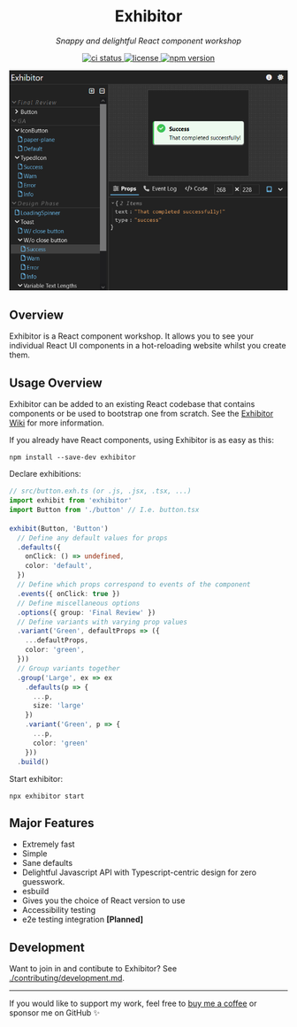 <h1 align="center">Exhibitor</h1>
<p align="center">
  <em>Snappy and delightful React component workshop</em>
</p>

<p align="center">
  <a href="https://github.com/samhuk/exhibitor/actions/workflows/build.yaml/badge.svg" target="_blank">
    <img src="https://github.com/samhuk/exhibitor/actions/workflows/build.yaml/badge.svg" alt="ci status" />
  </a>
  <a href="https://img.shields.io/badge/License-MIT-green.svg" target="_blank">
    <img src="https://img.shields.io/badge/License-MIT-green.svg" alt="license" />
  </a>
  <a href="https://badge.fury.io/js/exhibitor.svg" target="_blank">
    <img src="https://badge.fury.io/js/exhibitor.svg" alt="npm version" />
  </a>
</p>

<div align="center">
  <img src="./img/img1.png" />
</div>

## Overview

Exhibitor is a React component workshop. It allows you to see your individual React UI components in a hot-reloading website whilst you create them.

## Usage Overview

Exhibitor can be added to an existing React codebase that contains components or be used to bootstrap one from scratch. See the [Exhibitor Wiki](https://github.com/samhuk/exhibitor/wiki) for more information.

If you already have React components, using Exhibitor is as easy as this:

```
npm install --save-dev exhibitor
```

Declare exhibitions:

```typescript
// src/button.exh.ts (or .js, .jsx, .tsx, ...)
import exhibit from 'exhibitor'
import Button from './button' // I.e. button.tsx

exhibit(Button, 'Button')
  // Define any default values for props
  .defaults({
    onClick: () => undefined,
    color: 'default',
  })
  // Define which props correspond to events of the component
  .events({ onClick: true })
  // Define miscellaneous options
  .options({ group: 'Final Review' })
  // Define variants with varying prop values
  .variant('Green', defaultProps => ({
    ...defaultProps,
    color: 'green',
  }))
  // Group variants together
  .group('Large', ex => ex
    .defaults(p => {
      ...p,
      size: 'large'
    })
    .variant('Green', p => {
      ...p,
      color: 'green'
    }))
  .build()
```

Start exhibitor:

```
npx exhibitor start
```

## Major Features

* Extremely fast
* Simple
* Sane defaults
* Delightful Javascript API with Typescript-centric design for zero guesswork.
* esbuild
* Gives you the choice of React version to use
* Accessibility testing
* e2e testing integration **[Planned]**

## Development

Want to join in and contibute to Exhibitor? See [./contributing/development.md](./contributing/development.md).

---

If you would like to support my work, feel free to [buy me a coffee](https://www.buymeacoffee.com/samhuk) or sponsor me on GitHub ✨
